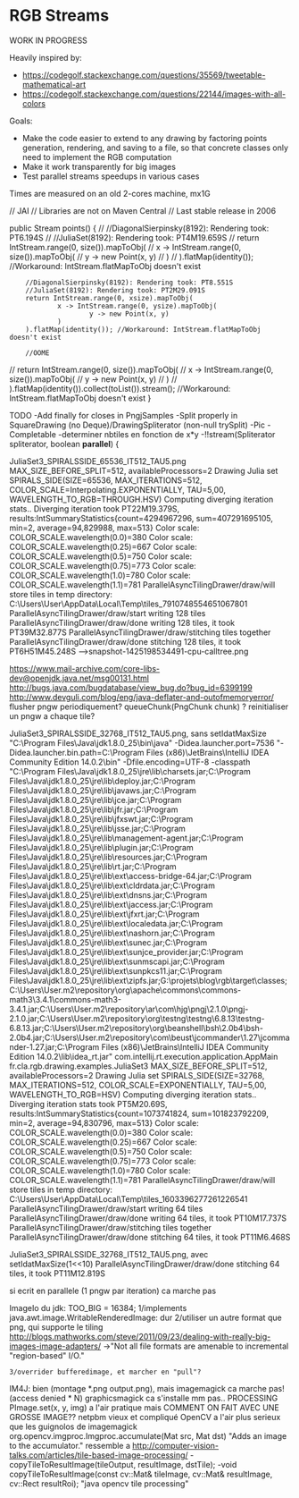 # RGB Streams

WORK IN PROGRESS

 Heavily inspired by:
 * https://codegolf.stackexchange.com/questions/35569/tweetable-mathematical-art
 * https://codegolf.stackexchange.com/questions/22144/images-with-all-colors

Goals:
* Make the code easier to extend to any drawing by factoring points generation, rendering,
 and saving to a file, so that concrete classes only need to implement the RGB computation
* Make it work transparently for big images
* Test parallel streams speedups in various cases
 
Times are measured on an old 2-cores machine, mx1G


//    JAI
//    Libraries are not on Maven Central
//    Last stable release in 2006


  public Stream<Point> points() {
//        //DiagonalSierpinsky(8192): Rendering took: PT6.194S
//        //JuliaSet(8192): Rendering took: PT4M19.659S
//        return IntStream.range(0, size()).mapToObj(
//                x -> IntStream.range(0, size()).mapToObj(
//                        y -> new Point(x, y)
//                )
//        ).flatMap(identity()); //Workaround: IntStream.flatMapToObj doesn't exist

        //DiagonalSierpinsky(8192): Rendering took: PT8.551S
        //JuliaSet(8192): Rendering took: PT2M29.091S
        return IntStream.range(0, xsize).mapToObj(
                x -> IntStream.range(0, ysize).mapToObj(
                        y -> new Point(x, y)
                )
        ).flatMap(identity()); //Workaround: IntStream.flatMapToObj doesn't exist

        //OOME
//        return IntStream.range(0, size()).mapToObj(
//                x -> IntStream.range(0, size()).mapToObj(
//                        y -> new Point(x, y)
//                )
//        ).flatMap(identity()).collect(toList()).stream(); //Workaround: IntStream.flatMapToObj doesn't exist
    }

TODO
 -Add finally for closes in PngjSamples
 -Split properly in SquareDrawing (no Deque)/DrawingSpliterator (non-null trySplit)
 -Pic
 -Completable
 -determiner nbtiles en fonction de x*y
 -!!stream(Spliterator<T> spliterator, boolean ____parallel____) {
 
  
JuliaSet3_SPIRALSSIDE_65536_IT512_TAU5.png
    MAX_SIZE_BEFORE_SPLIT=512, availableProcessors=2
    Drawing Julia set SPIRALS_SIDE(SIZE=65536, MAX_ITERATIONS=512, COLOR_SCALE=Interpolating.EXPONENTIALLY, TAU=5,00, WAVELENGTH_TO_RGB=THROUGH.HSV)
    Computing diverging iteration stats..
    Diverging iteration took PT22M19.379S, results:IntSummaryStatistics{count=4294967296, sum=407291695105, min=2, average=94,829988, max=513}
    Color scale: COLOR_SCALE.wavelength(0.0)=380
    Color scale: COLOR_SCALE.wavelength(0.25)=667
    Color scale: COLOR_SCALE.wavelength(0.5)=750
    Color scale: COLOR_SCALE.wavelength(0.75)=773
    Color scale: COLOR_SCALE.wavelength(1.0)=780
    Color scale: COLOR_SCALE.wavelength(1.1)=781
    ParallelAsyncTilingDrawer/draw/will store tiles in temp directory: C:\Users\User\AppData\Local\Temp\tiles_7910748554651067801
    ParallelAsyncTilingDrawer/draw/start writing 128 tiles
    ParallelAsyncTilingDrawer/draw/done writing 128 tiles, it took PT39M32.877S
    ParallelAsyncTilingDrawer/draw/stitching tiles together
    ParallelAsyncTilingDrawer/draw/done stitching 128 tiles, it took PT6H51M45.248S
-->snapshot-1425198534491-cpu-calltree.png

https://www.mail-archive.com/core-libs-dev@openjdk.java.net/msg00131.html
http://bugs.java.com/bugdatabase/view_bug.do?bug_id=6399199
http://www.devguli.com/blog/eng/java-deflater-and-outofmemoryerror/
flusher pngw periodiquement? queueChunk(PngChunk chunk) ?
reinitialiser un pngw a chaque tile?


JuliaSet3_SPIRALSSIDE_32768_IT512_TAU5.png, sans setIdatMaxSize
    "C:\Program Files\Java\jdk1.8.0_25\bin\java" -Didea.launcher.port=7536 "-Didea.launcher.bin.path=C:\Program Files (x86)\JetBrains\IntelliJ IDEA Community Edition 14.0.2\bin" -Dfile.encoding=UTF-8 -classpath "C:\Program Files\Java\jdk1.8.0_25\jre\lib\charsets.jar;C:\Program Files\Java\jdk1.8.0_25\jre\lib\deploy.jar;C:\Program Files\Java\jdk1.8.0_25\jre\lib\javaws.jar;C:\Program Files\Java\jdk1.8.0_25\jre\lib\jce.jar;C:\Program Files\Java\jdk1.8.0_25\jre\lib\jfr.jar;C:\Program Files\Java\jdk1.8.0_25\jre\lib\jfxswt.jar;C:\Program Files\Java\jdk1.8.0_25\jre\lib\jsse.jar;C:\Program Files\Java\jdk1.8.0_25\jre\lib\management-agent.jar;C:\Program Files\Java\jdk1.8.0_25\jre\lib\plugin.jar;C:\Program Files\Java\jdk1.8.0_25\jre\lib\resources.jar;C:\Program Files\Java\jdk1.8.0_25\jre\lib\rt.jar;C:\Program Files\Java\jdk1.8.0_25\jre\lib\ext\access-bridge-64.jar;C:\Program Files\Java\jdk1.8.0_25\jre\lib\ext\cldrdata.jar;C:\Program Files\Java\jdk1.8.0_25\jre\lib\ext\dnsns.jar;C:\Program Files\Java\jdk1.8.0_25\jre\lib\ext\jaccess.jar;C:\Program Files\Java\jdk1.8.0_25\jre\lib\ext\jfxrt.jar;C:\Program Files\Java\jdk1.8.0_25\jre\lib\ext\localedata.jar;C:\Program Files\Java\jdk1.8.0_25\jre\lib\ext\nashorn.jar;C:\Program Files\Java\jdk1.8.0_25\jre\lib\ext\sunec.jar;C:\Program Files\Java\jdk1.8.0_25\jre\lib\ext\sunjce_provider.jar;C:\Program Files\Java\jdk1.8.0_25\jre\lib\ext\sunmscapi.jar;C:\Program Files\Java\jdk1.8.0_25\jre\lib\ext\sunpkcs11.jar;C:\Program Files\Java\jdk1.8.0_25\jre\lib\ext\zipfs.jar;G:\projets\blog\rgb\target\classes;C:\Users\User\.m2\repository\org\apache\commons\commons-math3\3.4.1\commons-math3-3.4.1.jar;C:\Users\User\.m2\repository\ar\com\hjg\pngj\2.1.0\pngj-2.1.0.jar;C:\Users\User\.m2\repository\org\testng\testng\6.8.13\testng-6.8.13.jar;C:\Users\User\.m2\repository\org\beanshell\bsh\2.0b4\bsh-2.0b4.jar;C:\Users\User\.m2\repository\com\beust\jcommander\1.27\jcommander-1.27.jar;C:\Program Files (x86)\JetBrains\IntelliJ IDEA Community Edition 14.0.2\lib\idea_rt.jar" com.intellij.rt.execution.application.AppMain fr.cla.rgb.drawing.examples.JuliaSet3
    MAX_SIZE_BEFORE_SPLIT=512, availableProcessors=2
    Drawing Julia set SPIRALS_SIDE(SIZE=32768, MAX_ITERATIONS=512, COLOR_SCALE=EXPONENTIALLY, TAU=5,00, WAVELENGTH_TO_RGB=HSV)
    Computing diverging iteration stats..
    Diverging iteration stats took PT5M20.69S, results:IntSummaryStatistics{count=1073741824, sum=101823792209, min=2, average=94,830796, max=513}
    Color scale: COLOR_SCALE.wavelength(0.0)=380
    Color scale: COLOR_SCALE.wavelength(0.25)=667
    Color scale: COLOR_SCALE.wavelength(0.5)=750
    Color scale: COLOR_SCALE.wavelength(0.75)=773
    Color scale: COLOR_SCALE.wavelength(1.0)=780
    Color scale: COLOR_SCALE.wavelength(1.1)=781
    ParallelAsyncTilingDrawer/draw/will store tiles in temp directory: C:\Users\User\AppData\Local\Temp\tiles_1603396277261226541
    ParallelAsyncTilingDrawer/draw/start writing 64 tiles
    ParallelAsyncTilingDrawer/draw/done writing 64 tiles, it took PT10M17.737S
    ParallelAsyncTilingDrawer/draw/stitching tiles together
    ParallelAsyncTilingDrawer/draw/done stitching 64 tiles, it took PT11M6.468S

JuliaSet3_SPIRALSSIDE_32768_IT512_TAU5.png, avec setIdatMaxSize(1<<10)
    ParallelAsyncTilingDrawer/draw/done stitching 64 tiles, it took PT11M12.819S
    
si ecrit en parallele (1 pngw par iteration) ca marche pas
    
ImageIo du jdk: TOO_BIG = 16384;
    1/implements java.awt.image.WritableRenderedImage: dur
    2/utiliser un autre format que png, qui supporte le tiling
    http://blogs.mathworks.com/steve/2011/09/23/dealing-with-really-big-images-image-adapters/
    ->"Not all file formats are amenable to incremental "region-based" I/O."
    
    3/overrider bufferedimage, et marcher en "pull"?
IM4J: 
    bien (montage *.png output.png), mais imagemagick ca marche pas! (access denied * N)
    graphicsmagick ca s'installe mm pas..
PROCESSING
    PImage.set(x, y, img) a l'air pratique mais COMMENT ON FAIT AVEC UNE GROSSE IMAGE??
netpbm
    vieux et compliqué
OpenCV
    a l'air plus serieux que les guignolos de imagemagick 
    org.opencv.imgproc.Imgproc.accumulate(Mat src, Mat dst) 
        "Adds an image to the accumulator."
        ressemble a http://computer-vision-talks.com/articles/tile-based-image-processing/
            -copyTileToResultImage(tileOutput, resultImage, dstTile);
            -void copyTileToResultImage(const cv::Mat& tileImage, cv::Mat& resultImage, cv::Rect resultRoi);
        "java opencv tile processing"

